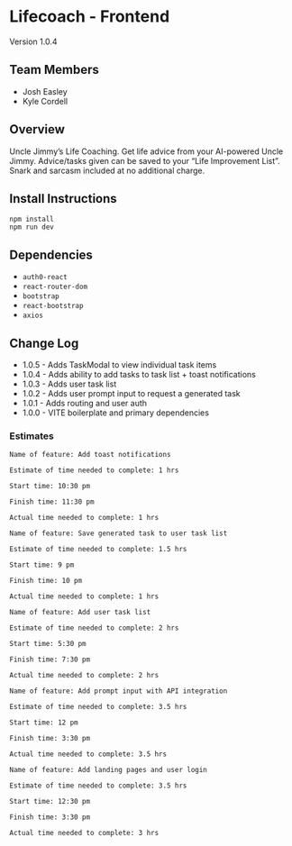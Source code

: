 # Lifecoach - Frontend

Version 1.0.4

## Team Members

- Josh Easley
- Kyle Cordell

## Overview

Uncle Jimmy’s Life Coaching. Get life advice from your AI-powered Uncle Jimmy. Advice/tasks given can be saved to your “Life Improvement List”. Snark and sarcasm included at no additional charge.

## Install Instructions
```
npm install
npm run dev
```
## Dependencies
- `auth0-react`
- `react-router-dom`
- `bootstrap`
- `react-bootstrap`
- `axios`

## Change Log

- 1.0.5 - Adds TaskModal to view individual task items
- 1.0.4 - Adds ability to add tasks to task list + toast notifications
- 1.0.3 - Adds user task list
- 1.0.2 - Adds user prompt input to request a generated task
- 1.0.1 - Adds routing and user auth
- 1.0.0 - VITE boilerplate and primary dependencies

### Estimates

```
Name of feature: Add toast notifications

Estimate of time needed to complete: 1 hrs

Start time: 10:30 pm

Finish time: 11:30 pm

Actual time needed to complete: 1 hrs
```

```
Name of feature: Save generated task to user task list

Estimate of time needed to complete: 1.5 hrs

Start time: 9 pm

Finish time: 10 pm

Actual time needed to complete: 1 hrs
```

```
Name of feature: Add user task list

Estimate of time needed to complete: 2 hrs

Start time: 5:30 pm

Finish time: 7:30 pm

Actual time needed to complete: 2 hrs
```

```
Name of feature: Add prompt input with API integration

Estimate of time needed to complete: 3.5 hrs

Start time: 12 pm

Finish time: 3:30 pm

Actual time needed to complete: 3.5 hrs
```

```
Name of feature: Add landing pages and user login

Estimate of time needed to complete: 3.5 hrs

Start time: 12:30 pm

Finish time: 3:30 pm

Actual time needed to complete: 3 hrs
```
